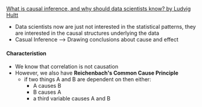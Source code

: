 
[What is causal inference, and why should data scientists know? by Ludvig Hultt](https://www.youtube.com/watch?v=dFp2Ou52-po)

* Data scientists now are just not interested in the statistical patterns, they are interested in the causal structures underlying the data 
* Casual Inference --> Drawing conclusions about cause and effect 

#### Characteristion 
* We know that correlation is not causation 
* However, we also have **Reichenbach's Common Cause Principle** 
	* if two things A and B are dependent on then either:
		* A causes B 
		* B causes A 
		* a third variable causes A and B

